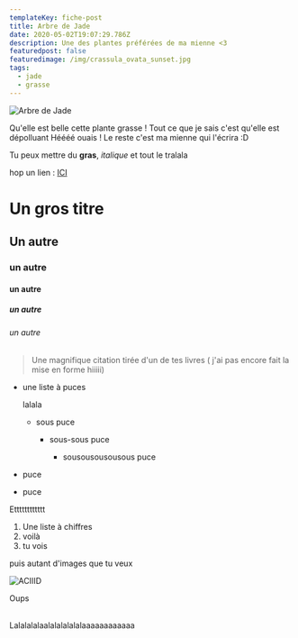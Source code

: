 ```yaml
---
templateKey: fiche-post
title: Arbre de Jade
date: 2020-05-02T19:07:29.786Z
description: Une des plantes préférées de ma mienne <3
featuredpost: false
featuredimage: /img/crassula_ovata_sunset.jpg
tags:
  - jade
  - grasse
---
```

![](/img/crassula_ovata_sunset.jpg "Arbre de Jade ")

Qu'elle est belle cette plante grasse ! Tout ce que je sais c'est qu'elle est dépolluant Héééé ouais ! Le reste c'est ma mienne qui l'écrira :D

Tu peux mettre du **gras**, *italique* et tout le tralala 

hop un lien : [ICI](https://les-petites-plantes-d-ysa.netlify.app/)



# Un gros titre

## Un autre

### un autre

#### un autre 

##### un autre

###### un autre



> Une magnifique citation tirée d'un de tes livres ( j'ai pas encore fait la mise en forme hiiiii)





* une liste à puces

  lalala

  * sous puce

    * sous-sous puce

      * sousousousousous puce
* puce
* puce



Etttttttttttt

1. Une liste à chiffres
2. voilà
3. tu vois

puis autant d'images que tu veux 

![](/img/aciddd.jpg "ACIIID")

Oups 

\
Lalalalalaalalalalalalaaaaaaaaaaaa